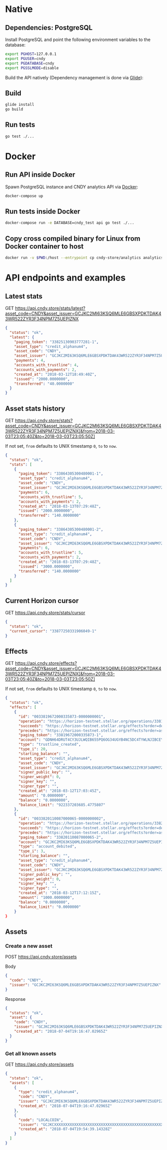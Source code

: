 # Native

## Dependencies: PostgreSQL

Install PostgreSQL and point the following environment variables to the database:

```bash
export PGHOST=127.0.0.1
export PGUSER=cndy
export PGDATABASE=cndy
export PGSSLMODE=disable
```

Build the API natively (Dependency management is done via [Glide](https://glide.sh)):

## Build

```bash
glide install
go build
```

## Run tests

```bash
go test ./...
```

# Docker

## Run API inside Docker

Spawn PostgreSQL instance and CNDY analytics API via [Docker](https://docker.com/):

```bash
docker-compose up
```

## Run tests inside Docker

```bash
docker-compose run -e DATABASE=cndy_test api go test ./...
```

## Copy cross compiled binary for Linux from Docker container to host

```bash
docker run -v $PWD:/host --entrypoint cp cndy-store/analytics analytics /host/cndy-linux-amd64
```


# API endpoints and examples

## Latest stats

GET https://api.cndy.store/stats/latest?asset_code=CNDY&asset_issuer=GCJKC2MI63KSQ6MLE6GBSXPDKTDAK43WR522ZYR3F34NPM7Z5UEPIZNX

```json
{
  "status": "ok",
  "latest": {
    "paging_token": "33825130903777281-1",
    "asset_type": "credit_alphanum4",
    "asset_code": "CNDY",
    "asset_issuer": "GCJKC2MI63KSQ6MLE6GBSXPDKTDAK43WR522ZYR3F34NPM7Z5UEPIZNX",
    "payments": 4,
    "accounts_with_trustline": 4,
    "accounts_with_payments": 2,
    "created_at": "2018-03-12T18:49:40Z",
    "issued": "2000.0000000",
    "transferred": "40.0000000"
  }
}
```

## Asset stats history

GET https://api.cndy.store/stats?asset_code=CNDY&asset_issuer=GCJKC2MI63KSQ6MLE6GBSXPDKTDAK43WR522ZYR3F34NPM7Z5UEPIZNX[&from=2018-03-03T23:05:40Z&to=2018-03-03T23:05:50Z]

If not set, `from` defaults to UNIX timestamp `0`, `to` to `now`.

```json
{
  "status": "ok",
  "stats": [
    {
      "paging_token": "33864305300480001-1",
      "asset_type": "credit_alphanum4",
      "asset_code": "CNDY",
      "asset_issuer": "GCJKC2MI63KSQ6MLE6GBSXPDKTDAK43WR522ZYR3F34NPM7Z5UEPIZNX",
      "payments": 6,
      "accounts_with_trustline": 5,
      "accounts_with_payments": 2,
      "created_at": "2018-03-13T07:29:48Z",
      "issued": "2000.0000000",
      "transferred": "140.0000000"
    },
    {
      "paging_token": "33864305300480001-2",
      "asset_type": "credit_alphanum4",
      "asset_code": "CNDY",
      "asset_issuer": "GCJKC2MI63KSQ6MLE6GBSXPDKTDAK43WR522ZYR3F34NPM7Z5UEPIZNX",
      "payments": 6,
      "accounts_with_trustline": 5,
      "accounts_with_payments": 2,
      "created_at": "2018-03-13T07:29:48Z",
      "issued": "3000.0000000",
      "transferred": "140.0000000"
    }
  ]
}
```

## Current Horizon cursor

GET https://api.cndy.store/stats/cursor

```json
{
  "status": "ok",
  "current_cursor": "33877250331906049-1"
}
```

## Effects

GET https://api.cndy.store/effects?asset_code=CNDY&asset_issuer=GCJKC2MI63KSQ6MLE6GBSXPDKTDAK43WR522ZYR3F34NPM7Z5UEPIZNX[&from=2018-03-03T23:05:40Z&to=2018-03-03T23:05:50Z]


If not set, `from` defaults to UNIX timestamp `0`, `to` to `now`.

```json
{
  "status": "ok",
  "effects": [
    {
      "id": "0033819672000335873-0000000001",
      "operation": "https://horizon-testnet.stellar.org/operations/33819672000335873",
      "succeeds": "https://horizon-testnet.stellar.org/effects?order=desc&cursor=33819672000335873-1",
      "precedes": "https://horizon-testnet.stellar.org/effects?order=asc&cursor=33819672000335873-1",
      "paging_token": "33819672000335873-1",
      "account": "GDNH64DRUT4CY3UJLWQIB655PQ6OG34UGYB4NC5DC4TYWLNJIBCEYTTD",
      "type": "trustline_created",
      "type_i": 20,
      "starting_balance": "",
      "asset_type": "credit_alphanum4",
      "asset_code": "CNDY",
      "asset_issuer": "GCJKC2MI63KSQ6MLE6GBSXPDKTDAK43WR522ZYR3F34NPM7Z5UEPIZNX",
      "signer_public_key": "",
      "signer_weight": 0,
      "signer_key": "",
      "signer_type": "",
      "created_at": "2018-03-12T17:03:45Z",
      "amount": "0.0000000",
      "balance": "0.0000000",
      "balance_limit": "922337203685.4775807"
    },
    {
      "id": "0033820110087000065-0000000002",
      "operation": "https://horizon-testnet.stellar.org/operations/33820110087000065",
      "succeeds": "https://horizon-testnet.stellar.org/effects?order=desc&cursor=33820110087000065-2",
      "precedes": "https://horizon-testnet.stellar.org/effects?order=asc&cursor=33820110087000065-2",
      "paging_token": "33820110087000065-2",
      "account": "GCJKC2MI63KSQ6MLE6GBSXPDKTDAK43WR522ZYR3F34NPM7Z5UEPIZNX",
      "type": "account_debited",
      "type_i": 3,
      "starting_balance": "",
      "asset_type": "credit_alphanum4",
      "asset_code": "CNDY",
      "asset_issuer": "GCJKC2MI63KSQ6MLE6GBSXPDKTDAK43WR522ZYR3F34NPM7Z5UEPIZNX",
      "signer_public_key": "",
      "signer_weight": 0,
      "signer_key": "",
      "signer_type": "",
      "created_at": "2018-03-12T17:12:15Z",
      "amount": "1000.0000000",
      "balance": "0.0000000",
      "balance_limit": "0.0000000"
    }
}
```


## Assets

### Create a new asset

POST https://api.cndy.store/assets

Body

```json
{
  "code": "CNDY",
  "issuer": "GCJKC2MI63KSQ6MLE6GBSXPDKTDAK43WR522ZYR3F34NPM7Z5UEPIZNX"
}
```

Response

```json
{
  "status": "ok",
  "asset": {
    "code": "CNDY",
    "issuer": "GCJKC2MI63KSQ6MLE6GBSXPDKTDAK43WR522ZYR3F34NPM7Z5UEPIZNX",
    "created_at": "2018-07-04T19:16:47.02965Z"
  }
}
```

### Get all known assets

GET https://api.cndy.store/assets


```json
{
  "status": "ok",
  "assets": [
    {
      "type": "credit_alphanum4",
      "code": "CNDY",
      "issuer": "GCJKC2MI63KSQ6MLE6GBSXPDKTDAK43WR522ZYR3F34NPM7Z5UEPIZNX",
      "created_at": "2018-07-04T19:16:47.02965Z"
    },
    {
      "code": "LOCALCOIN",
      "issuer": "GCJKCXXXXXXXXXXXXXXXXXXXXXXXXXXXXXXXXXXXXXXXXXXXXXXXXXXX",
      "created_at": "2018-07-04T19:54:39.14328Z"
    }
  ]
}
```
